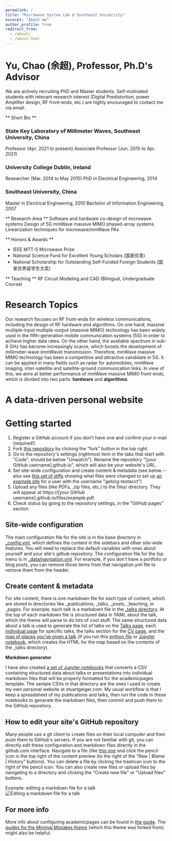 ```yaml
---
permalink: /
title: "Microwave System Lab @ Southeast University"
excerpt: "About me"
author_profile: true
redirect_from: 
  - /about/
  - /about.html
---
```

Yu, Chao (余超), Professor, Ph.D's Advisor
======
We are actively recruiting PhD and Master students. Self-motivated students with relevant research interest (Digital Predistortion, power Amplifier design, RF front-ends, etc.) are highly encouraged to contact me via email.

** Short Bio **
### State Key Laboratory of Millimeter Waves, Southeast University, China

Professor           (Apr. 2021 to present)
Associate Professor (Jun. 2015 to Apr. 2021)

### University College Dublin, Ireland

Researcher          (Mar. 2014 to May 2015)
PhD in Electrical Engineering, 2014

### Southeast University, China
Master in Electrical Engineering, 2010
Bachelor of Information Engineering, 2007

** Research Area **
Software and hardware co-design of microwave systems
Design of 5G mmWave massive MIMO phased-array systems
Linearization techniques for microwave/mmWave PAs

** Honors & Awards **
* IEEE MTT-S Microwave Prize
* National Science Fund for Excellent Young Scholars (国家优青)
* National Scholarship for Outstanding Self-Funded Foreign Students (国家优秀留学生大奖)

** Teaching **
RF Circuit Modeling and CAD (Bilingual, Undergraduate Course)

Research Topics
======
Our research focuses on RF front-ends for wireless communications, including the design of RF hardware and algorithms. On one hand, massive multiple-input multiple-output (massive MIMO) technology has been widely used in the fifth-generation mobile communication systems (5G) in order to achieve higher data rates. On the other hand, the available spectrum in sub-6 GHz has become increasingly scarce, which boosts the development of millimeter-wave (mmWave) transmission. Therefore, mmWave massive MIMO technology has been a competitive and attractive candidate in 5G. It can be applied in many fields such as radar for automobiles, mmWave imaging, inter-satellite and satellite-ground communication links. In view of this, we aims at better performance of mmWave massive MIMO front-ends, which is divided into two parts: **hardware** and **algorithms**. 

A data-driven personal website
======

Getting started
======
1. Register a GitHub account if you don't have one and confirm your e-mail (required!)
1. Fork [this repository](https://github.com/academicpages/academicpages.github.io) by clicking the "fork" button in the top right. 
1. Go to the repository's settings (rightmost item in the tabs that start with "Code", should be below "Unwatch"). Rename the repository "[your GitHub username].github.io", which will also be your website's URL.
1. Set site-wide configuration and create content & metadata (see below -- also see [this set of diffs](http://archive.is/3TPas) showing what files were changed to set up [an example site](https://getorg-testacct.github.io) for a user with the username "getorg-testacct")
1. Upload any files (like PDFs, .zip files, etc.) to the files/ directory. They will appear at https://[your GitHub username].github.io/files/example.pdf.  
1. Check status by going to the repository settings, in the "GitHub pages" section

Site-wide configuration
------
The main configuration file for the site is in the base directory in [_config.yml](https://github.com/academicpages/academicpages.github.io/blob/master/_config.yml), which defines the content in the sidebars and other site-wide features. You will need to replace the default variables with ones about yourself and your site's github repository. The configuration file for the top menu is in [_data/navigation.yml](https://github.com/academicpages/academicpages.github.io/blob/master/_data/navigation.yml). For example, if you don't have a portfolio or blog posts, you can remove those items from that navigation.yml file to remove them from the header. 

Create content & metadata
------
For site content, there is one markdown file for each type of content, which are stored in directories like _publications, _talks, _posts, _teaching, or _pages. For example, each talk is a markdown file in the [_talks directory](https://github.com/academicpages/academicpages.github.io/tree/master/_talks). At the top of each markdown file is structured data in YAML about the talk, which the theme will parse to do lots of cool stuff. The same structured data about a talk is used to generate the list of talks on the [Talks page](https://academicpages.github.io/talks), each [individual page](https://academicpages.github.io/talks/2012-03-01-talk-1) for specific talks, the talks section for the [CV page](https://academicpages.github.io/cv), and the [map of places you've given a talk](https://academicpages.github.io/talkmap.html) (if you run this [python file](https://github.com/academicpages/academicpages.github.io/blob/master/talkmap.py) or [Jupyter notebook](https://github.com/academicpages/academicpages.github.io/blob/master/talkmap.ipynb), which creates the HTML for the map based on the contents of the _talks directory).

**Markdown generator**

I have also created [a set of Jupyter notebooks](https://github.com/academicpages/academicpages.github.io/tree/master/markdown_generator
) that converts a CSV containing structured data about talks or presentations into individual markdown files that will be properly formatted for the academicpages template. The sample CSVs in that directory are the ones I used to create my own personal website at stuartgeiger.com. My usual workflow is that I keep a spreadsheet of my publications and talks, then run the code in these notebooks to generate the markdown files, then commit and push them to the GitHub repository.

How to edit your site's GitHub repository
------
Many people use a git client to create files on their local computer and then push them to GitHub's servers. If you are not familiar with git, you can directly edit these configuration and markdown files directly in the github.com interface. Navigate to a file (like [this one](https://github.com/academicpages/academicpages.github.io/blob/master/_talks/2012-03-01-talk-1.md) and click the pencil icon in the top right of the content preview (to the right of the "Raw | Blame | History" buttons). You can delete a file by clicking the trashcan icon to the right of the pencil icon. You can also create new files or upload files by navigating to a directory and clicking the "Create new file" or "Upload files" buttons. 

Example: editing a markdown file for a talk
![Editing a markdown file for a talk](/images/editing-talk.png)

For more info
------
More info about configuring academicpages can be found in [the guide](https://academicpages.github.io/markdown/). The [guides for the Minimal Mistakes theme](https://mmistakes.github.io/minimal-mistakes/docs/configuration/) (which this theme was forked from) might also be helpful.
